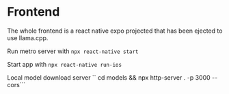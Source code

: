 # Frontend

The whole frontend is a react native expo projected that has been ejected to use llama.cpp.

Run metro server with ``npx react-native start``

Start app with ``npx react-native run-ios``

Local model download server `` cd models && npx http-server . -p 3000 --cors```

